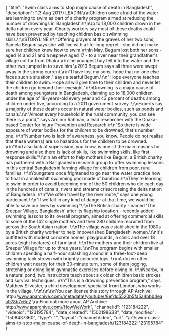 {
    "title": "Swim class aims to stop major cause of death in Bangladesh",
    "description": "(3 Aug 2017) LEADIN:\r\nChildren once afraid of the water are learning to swim as part of a charity program aimed at reducing the number of drownings in Bangladesh.\r\nUp to 18,000 children drown in the delta nation every year. Charity workers say most of these deaths could have been prevented by teaching children basic swimming skills.\r\nSTORYLINE:\r\nOffering prayers at the graves of her two sons, Samela Begum says she will live with a life-long regret - she did not make sure her children knew how to swim.\r\nIn May, Begum lost both her sons - aged 14 and 21 and a nephew aged 17 - to a river near their grandfather's village not far from Dhaka.\r\nThe youngest boy fell into the water and the other two jumped in to save him \u2013 Begum says all three were swept away in the strong current.\r\n\"I have lost my sons, hope that no-one else faces such a situation,\" says a tearful Begum.\r\n\"Hope everyone teaches their children to swim. Hope all will give time to their children and never let the children go beyond their eyesight.\"\r\nDrowning is a major cause of death among youngsters in Bangladesh, claiming up to 18,000 children under the age of 18-years-old every year and 43 percent of deaths among children under five, according to a 2011 government survey. \r\nExperts say a majority of these deaths occur in natural water bodies, such as ponds and canals.\r\n\"Almost every household in the rural community, you can see there is a pond,\" says Aminur Rahman, a lead researcher with the Dhaka-based Center for Injury Prevention and Research.\r\n\"So there is wide exposure of water bodies for the children to be drowned, that's number one. \r\n\"Number two is lack of awareness, you know. People do not realise that these water(s) are so hazardous for the children to be drowned. \r\n\"And also lack of supervision, you know, is one of the main reasons for drowning and also there is lack of skills, like swimming skills, like first response skills.\"\r\nIn an effort to help mothers like Begum, a British charity has partnered with a Bangladeshi research group to offer swimming lessons in this central Bangladeshi farming village for children from poor, rural families. \r\nYoungsters once frightened to go near the water practice how to float in a makeshift swimming pool made of bamboo.\r\nThey're learning to swim in order to avoid becoming one of the 50 children who die each day in the hundreds of canals, rivers and streams crisscrossing the delta nation of Bangladesh. \r\n\"We often travel by the river route,\" says one young participant.\r\n\"If we fall in any kind of danger at that time, we would be able to save our lives by swimming.\"\r\nThe British charity - named 'The Sreepur Village, Bangladesh' after its flagship location - recently added swimming lessons to its overall program, aimed at offering commercial skills to some of the 142 single mothers and their 280 children recruited from across the South Asian nation. \r\nThe village was established in the 1980s by a British charity worker to help impoverished Bangladeshi women.\r\nIt's outfitted with modest concrete homes, playgrounds, a clinic and over 18 acres (eight hectares) of farmland. \r\nThe mothers and their children live at Sreepur Village for up to three years. \r\nThe program begins with smaller children spending a half-hour splashing around in a three-foot-deep swimming tank strewn with brightly coloured toys. \r\nA dozen other children wait nearby for their 30-minute turn, some of them jogging, stretching or doing light gymnastic exercises before diving in. \r\nNearby, in a natural pond, two instructors teach about six older children basic strokes and survival techniques. \r\n\"This is a drowning prevention program,\" says Matthew Silvester, a child development specialist from London, who works in the village. \r\n\r\n\r\nYou can license this story through AP Archive: http:\/\/www.aparchive.com\/metadata\/youtube\/8efdd5520b5fa5a4bbb4eaa078b7c6c2 \r\nFind out more about AP Archive: http:\/\/www.aparchive.com\/HowWeWork",
    "channelid": "123184222",
    "videoid": "123195784",
    "date_created": "1502198638",
    "date_modified": "1508437360",
    "type": "",
    "layout": "channelVideo",
    "url": "\/c1\/swim-class-aims-to-stop-major-cause-of-death-in-bangladesh\/123184222-123195784"
}
